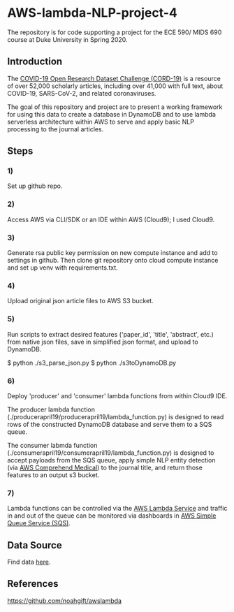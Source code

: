 # AWS-lambda-NLP-project-4

The repository is for code supporting a project for the ECE 590/ MIDS 690 course at Duke University in Spring 2020. 

## Introduction
The [COVID-19 Open Research Dataset Challenge (CORD-19)](https://www.kaggle.com/allen-institute-for-ai/CORD-19-research-challenge) is a resource of over 52,000 scholarly articles, including over 41,000 with full text, about COVID-19, SARS-CoV-2, and related coronaviruses. 

The goal of this repository and project are to present a working framework for using this data to create a database in DynamoDB and to use lambda serverless architecture within AWS to serve and apply basic NLP processing to the journal articles. 

## Steps

### 1) 
Set up github repo. 

### 2)
Access AWS via CLI/SDK or an IDE within AWS (Cloud9); I used Cloud9. 

### 3)
Generate rsa public key permission on new compute instance and add to settings in github. Then clone git repository onto cloud compute instance and set up venv with requirements.txt.

### 4)
Upload original json article files to AWS S3 bucket.

### 5)
Run scripts to extract desired features ('paper_id', 'title', 'abstract', etc.) from native json files, save in simplified json format, and upload to DynamoDB.

$ python ./s3_parse_json.py
$ python ./s3toDynamoDB.py 

### 6) 
Deploy 'producer' and 'consumer' lambda functions from within Cloud9 IDE. 

The producer lambda function (./producerapril19/producerapril19/lambda_function.py) is designed to read rows of the constructed DynamoDB database and serve them to a SQS queue. 

The consumer labmda function (./consumerapril19/consumerapril19/lambda_function.py) is designed to accept payloads from the SQS queue, apply simple NLP entity detection (via [AWS Comprehend Medical](https://aws.amazon.com/comprehend/medical/)) to the journal title, and return those features to an output s3 bucket.  

### 7)
Lambda functions can be controlled via the [AWS Lambda Service](https://aws.amazon.com/lambda/) and traffic in and out of the queue can be monitored via dashboards in [AWS Simple Queue Service (SQS)](https://aws.amazon.com/sqs/). 

## Data Source
Find data [here](https://www.kaggle.com/allen-institute-for-ai/CORD-19-research-challenge). 

## References
https://github.com/noahgift/awslambda
